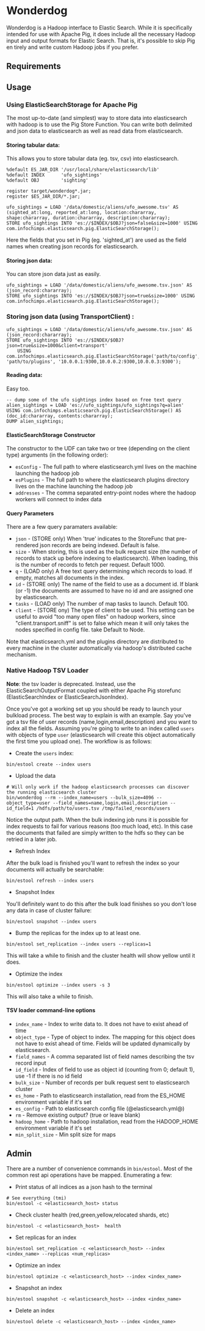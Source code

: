 # Wonderdog

Wonderdog is a Hadoop interface to Elastic Search. While it is specifically intended for use with Apache Pig, it does include all the necessary Hadoop input and output formats for Elastic Search. That is, it's possible to skip Pig en
tirely and write custom Hadoop jobs if you prefer.

## Requirements

## Usage

### Using ElasticSearchStorage for Apache Pig

The most up-to-date (and simplest) way to store data into elasticsearch with hadoop is to use the Pig Store Function. You can write both delimited and json data to elasticsearch as well as read data from elasticsearch.

#### Storing tabular data:

This allows you to store tabular data (eg. tsv, csv) into elasticsearch.

```pig
%default ES_JAR_DIR '/usr/local/share/elasticsearch/lib'
%default INDEX      'ufo_sightings'
%default OBJ        'sighting'        

register target/wonderdog*.jar;
register $ES_JAR_DIR/*.jar;

ufo_sightings = LOAD '/data/domestic/aliens/ufo_awesome.tsv' AS (sighted_at:long, reported_at:long, location:chararray, shape:chararray, duration:chararray, description:chararray);
STORE ufo_sightings INTO 'es://$INDEX/$OBJ?json=false&size=1000' USING com.infochimps.elasticsearch.pig.ElasticSearchStorage();
```

Here the fields that you set in Pig (eg. 'sighted_at') are used as the field names when creating json records for elasticsearch.

#### Storing json data:

You can store json data just as easily.

```pig
ufo_sightings = LOAD '/data/domestic/aliens/ufo_awesome.tsv.json' AS (json_record:chararray);
STORE ufo_sightings INTO 'es://$INDEX/$OBJ?json=true&size=1000' USING com.infochimps.elasticsearch.pig.ElasticSearchStorage();
```

### Storing json data (using TransportClient) : ###

```pig
ufo_sightings = LOAD '/data/domestic/aliens/ufo_awesome.tsv.json' AS (json_record:chararray);
STORE ufo_sightings INTO 'es://$INDEX/$OBJ?json=true&size=1000&client=transport' 
	USING com.infochimps.elasticsearch.pig.ElasticSearchStorage('path/to/config', 'path/to/plugins', '10.0.0.1:9300,10.0.0.2:9300,10.0.0.3:9300');
```


#### Reading data:

Easy too.

```pig
-- dump some of the ufo sightings index based on free text query
alien_sightings = LOAD 'es://ufo_sightings/ufo_sightings?q=alien' USING com.infochimps.elasticsearch.pig.ElasticSearchStorage() AS (doc_id:chararray, contents:chararray);
DUMP alien_sightings;
```

#### ElasticSearchStorage Constructor

The constructor to the UDF can take two or tree (depending on the client type) arguments (in the following order):

* ```esConfig``` - The full path to where elasticsearch.yml lives on the machine launching the hadoop job
* ```esPlugins``` - The full path to where the elasticsearch plugins directory lives on the machine launching the hadoop job
* ```addresses``` - The comma separated entry-point nodes where the hadoop workers will connect to index data

#### Query Parameters

There are a few query paramaters available:

* ```json``` - (STORE only) When 'true' indicates to the StoreFunc that pre-rendered json records are being indexed. Default is false.
* ```size``` - When storing, this is used as the bulk request size (the number of records to stack up before indexing to elasticsearch). When loading, this is the number of records to fetch per request. Default 1000.
* ```q``` - (LOAD only) A free text query determining which records to load. If empty, matches all documents in the index.
* ```id``` - (STORE only) The name of the field to use as a document id. If blank (or -1) the documents are assumed to have no id and are assigned one by elasticsearch.
* ```tasks``` - (LOAD only) The number of map tasks to launch. Default 100.
* ```client``` - (STORE ony) The type of client to be used. This setting can be useful to avoid "too many open files" on hadoop workers, since "client.transport.sniff" is set to false which mean it will only takes the nodes specified in config file. take Default to Node.

Note that elasticsearch.yml and the plugins directory are distributed to every machine in the cluster automatically via hadoop's distributed cache mechanism.

### Native Hadoop TSV Loader

**Note**: the tsv loader is deprecated. Instead, use the ElasticSearchOutputFormat coupled with either Apache Pig storefunc (ElasticSearchIndex or ElasticSearchJsonIndex).

Once you've got a working set up you should be ready to launch your bulkload process. The best way to explain is with an example. Say you've got a tsv file of user records (name,login,email,description) and you want to index all the fields. Assuming you're going to write to an index called ```users``` with objects of type ```user``` (elasticsearch will create this object automatically the first time you upload one). The workflow is as follows:

* Create the ```users``` index:

```
bin/estool create --index users
```

* Upload the data

```
# Will only work if the hadoop elasticsearch processes can discover the running elasticsearch cluster
bin/wonderdog --rm --index_name=users --bulk_size=4096 --object_type=user --field_names=name,login,email,description --id_field=1 /hdfs/path/to/users.tsv /tmp/failed_records/users
```

Notice the output path. When the bulk indexing job runs it is possible for index requests to fail for various reasons (too much load, etc). In this case the documents that failed are simply written to the hdfs so they can be retried in a later job.

* Refresh Index

After the bulk load is finished you'll want to refresh the index so your documents will actually be searchable:

```
bin/estool refresh --index users
```

* Snapshot Index

You'll definitely want to do this after the bulk load finishes so you don't lose any data in case of cluster failure:

```
bin/estool snapshot --index users	
```

* Bump the replicas for the index up to at least one.

```
bin/estool set_replication --index users --replicas=1
```

This will take a while to finish and the cluster health will show yellow until it does.

* Optimize the index

```
bin/estool optimize --index users -s 3
```

This will also take a while to finish.

#### TSV loader command-line options

* ```index_name``` - Index to write data to. It does not have to exist ahead of time
* ```object_type``` - Type of object to index. The mapping for this object does not have to exist ahead of time. Fields will be updated dynamically by elasticsearch.
* ```field_names``` - A comma separated list of field names describing the tsv record input
* ```id_field``` - Index of field to use as object id (counting from 0; default 1), use -1 if there is no id field
* ```bulk_size``` - Number of records per bulk request sent to elasticsearch cluster
* ```es_home``` - Path to elasticsearch installation, read from the ES_HOME environment variable if it's set
* ```es_config``` - Path to elasticsearch config file (@elasticsearch.yml@)
* ```rm``` - Remove existing output? (true or leave blank)
* ```hadoop_home``` - Path to hadoop installation, read from the HADOOP_HOME environment variable if it's set
* ```min_split_size``` - Min split size for maps

## Admin

There are a number of convenience commands in ```bin/estool```. Most of the common rest api operations have be mapped. Enumerating a few:

* Print status of all indices as a json hash to the terminal

```
# See everything (tmi)
bin/estool -c <elasticsearch_host> status
```

* Check cluster health (red,green,yellow,relocated shards, etc)

```
bin/estool -c <elasticsearch_host>  health
```

* Set replicas for an index

```
bin/estool set_replication -c <elasticsearch_host> --index <index_name> --replicas <num_replicas>
```

* Optimize an index

```
bin/estool optimize -c <elasticsearch_host> --index <index_name>
```

* Snapshot an index

```
bin/estool snapshot -c <elasticsearch_host> --index <index_name> 
```

* Delete an index

```
bin/estool delete -c <elasticsearch_host> --index <index_name>
```
